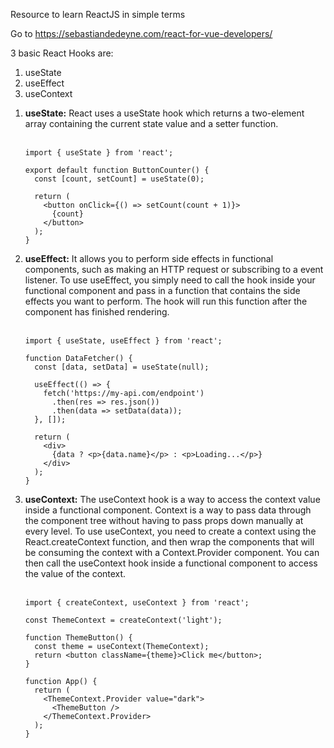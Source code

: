 Resource to learn ReactJS in simple terms 

Go to https://sebastiandedeyne.com/react-for-vue-developers/

3 basic React Hooks are:
1. useState
2. useEffect
3. useContext

<ol>
<li>
<b>useState:</b> React uses a useState hook which returns a two-element array containing the current state value and a setter function.
<br><br>

```
import { useState } from 'react';

export default function ButtonCounter() {
  const [count, setCount] = useState(0);

  return (
    <button onClick={() => setCount(count + 1)}>
      {count}
    </button>
  );
}
```

</li>

<li>
<b>useEffect:</b> It allows you to perform side effects in functional components, such as making an HTTP request or subscribing to a event listener.
To use useEffect, you simply need to call the hook inside your functional component and pass in a function that contains the side effects you want to perform. The hook will run this function after the component has finished rendering.
<br><br>

```
import { useState, useEffect } from 'react';

function DataFetcher() {
  const [data, setData] = useState(null);

  useEffect(() => {
    fetch('https://my-api.com/endpoint')
      .then(res => res.json())
      .then(data => setData(data));
  }, []);

  return (
    <div>
      {data ? <p>{data.name}</p> : <p>Loading...</p>}
    </div>
  );
}

```
</li>

<li>
<b>useContext:</b> The useContext hook is a way to access the context value inside a functional component. Context is a way to pass data through the component tree without having to pass props down manually at every level. To use useContext, you need to create a context using the React.createContext function, and then wrap the components that will be consuming the context with a Context.Provider component. You can then call the useContext hook inside a functional component to access the value of the context.
<br><br>

```
import { createContext, useContext } from 'react';

const ThemeContext = createContext('light');

function ThemeButton() {
  const theme = useContext(ThemeContext);
  return <button className={theme}>Click me</button>;
}

function App() {
  return (
    <ThemeContext.Provider value="dark">
      <ThemeButton />
    </ThemeContext.Provider>
  );
}

```

</li>
</ol>
